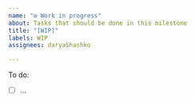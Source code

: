```yaml
---
name: "⚙️ Work in progress"
about: Tasks that should be done in this milestone
title: "[WIP]"
labels: WIP
assignees: daryaShashko

---
```


To do:
- [ ] ...
